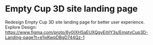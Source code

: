  # Empty Cup 3D site landing page

Redesign Empty Cup 3D site landing page for better user experience. Explore Design: https://www.figma.com/proto/6y0IXHSaEUXQgyEitilY3s/EmptyCup3D-Landing-page?t=e1jxKwpDBgD744Qz-1
